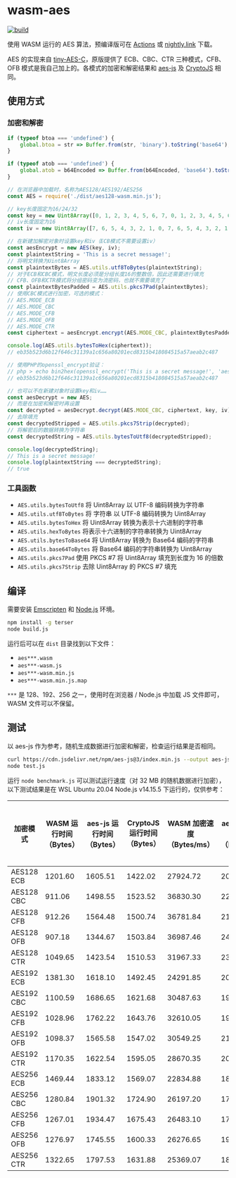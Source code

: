 # wasm-aes

[![build](https://github.com/TransparentLC/wasm-aes/actions/workflows/build.yml/badge.svg)](https://github.com/TransparentLC/wasm-aes/actions/workflows/build.yml)

使用 WASM 运行的 AES 算法，预编译版可在 [Actions](https://github.com/TransparentLC/wasm-aes/actions/workflows/build.yml) 或 [nightly.link](https://nightly.link/TransparentLC/wasm-aes/workflows/build/master/wasm-aes) 下载。

AES 的实现来自 [tiny-AES-C](https://github.com/kokke/tiny-AES-C)，原版提供了 ECB、CBC、CTR 三种模式，CFB、OFB 模式是我自己加上的。各模式的加密和解密结果和 [aes-js](https://github.com/ricmoo/aes-js) 及 [CryptoJS](https://github.com/brix/crypto-js) 相同。

## 使用方式

### 加密和解密

```js
if (typeof btoa === 'undefined') {
    global.btoa = str => Buffer.from(str, 'binary').toString('base64');
}

if (typeof atob === 'undefined') {
    global.atob = b64Encoded => Buffer.from(b64Encoded, 'base64').toString('binary');
}

// 在浏览器中加载时，名称为AES128/AES192/AES256
const AES = require('./dist/aes128-wasm.min.js');

// key长度固定为16/24/32
const key = new Uint8Array([0, 1, 2, 3, 4, 5, 6, 7, 0, 1, 2, 3, 4, 5, 6, 7]);
// iv长度固定为16
const iv = new Uint8Array([7, 6, 5, 4, 3, 2, 1, 0, 7, 6, 5, 4, 3, 2, 1, 0]);

// 在新建加解密对象时设置key和iv（ECB模式不需要设置iv）
const aesEncrypt = new AES(key, iv);
const plaintextString = 'This is a secret message!';
// 将明文转换为Uint8Array
const plaintextBytes = AES.utils.utf8ToBytes(plaintextString);
// 对于ECB和CBC模式，明文长度必须是分组长度16的整数倍，因此还需要进行填充
// CFB、OFB和CTR模式将分组密码变为流密码，也就不需要填充了
const plaintextBytesPadded = AES.utils.pkcs7Pad(plaintextBytes);
// 使用CBC模式进行加密，可选的模式：
// AES.MODE_ECB
// AES.MODE_CBC
// AES.MODE_CFB
// AES.MODE_OFB
// AES.MODE_CTR
const ciphertext = aesEncrypt.encrypt(AES.MODE_CBC, plaintextBytesPadded);

console.log(AES.utils.bytesToHex(ciphertext));
// eb35b523d6b12f646c31139a1c656a80201ecd8315b418084515a57aeab2c487

// 使用PHP的openssl_encrypt验证：
// php > echo bin2hex(openssl_encrypt('This is a secret message!', 'aes-128-cbc', hex2bin('00010203040506070001020304050607'), OPENSSL_RAW_DATA, hex2bin('07060504030201000706050403020100')));
// eb35b523d6b12f646c31139a1c656a80201ecd8315b418084515a57aeab2c487

// 也可以不在新建对象时设置key和iv……
const aesDecrypt = new AES;
// 而是在加密和解密时再设置
const decrypted = aesDecrypt.decrypt(AES.MODE_CBC, ciphertext, key, iv);
// 去除填充
const decryptedStripped = AES.utils.pkcs7Strip(decrypted);
// 将解密后的数据转换为字符串
const decryptedString = AES.utils.bytesToUtf8(decryptedStripped);

console.log(decryptedString);
// This is a secret message!
console.log(plaintextString === decryptedString);
// true
```

### 工具函数

* `AES.utils.bytesToUtf8` 将 Uint8Array 以 UTF-8 编码转换为字符串
* `AES.utils.utf8ToBytes` 将 字符串 以 UTF-8 编码转换为 Uint8Array
* `AES.utils.bytesToHex` 将 Uint8Array 转换为表示十六进制的字符串
* `AES.utils.hexToBytes` 将表示十六进制的字符串转换为 Uint8Array
* `AES.utils.bytesToBase64` 将 Uint8Array 转换为 Base64 编码的字符串
* `AES.utils.base64ToBytes` 将 Base64 编码的字符串转换为 Uint8Array
* `AES.utils.pkcs7Pad` 使用 PKCS #7 将 Uint8Array 填充到长度为 16 的倍数
* `AES.utils.pkcs7Strip` 去除 Uint8Array 的 PKCS #7 填充

## 编译

需要安装 [Emscripten](https://emscripten.org) 和 [Node.js](https://nodejs.org) 环境。

```bash
npm install -g terser
node build.js
```

运行后可以在 `dist` 目录找到以下文件：
* `aes***.wasm`
* `aes***-wasm.js`
* `aes***-wasm.min.js`
* `aes***-wasm.min.js.map`

`***` 是 128、192、256 之一，使用时在浏览器 / Node.js 中加载 JS 文件即可，WASM 文件可以不保留。

## 测试

以 aes-js 作为参考，随机生成数据进行加密和解密，检查运行结果是否相同。

```bash
curl https://cdn.jsdelivr.net/npm/aes-js@3/index.min.js --output aes-js.min.js
node test.js
```

运行 `node benchmark.js` 可以测试运行速度（对 32 MB 的随机数据进行加密），以下测试结果是在 WSL Ubuntu 20.04 Node.js v14.15.5 下运行的，仅供参考：

| 加密模式 | WASM 运行时间（Bytes） | aes-js 运行时间（Bytes） | CryptoJS 运行时间（Bytes） | WASM 加密速度（Bytes/ms） | aes-js 加密速度（Bytes/ms） | CryptoJS 加密速度（Bytes/ms） | 与 aes-js 比较的速度比例 | 与 CryptoJS 比较的速度比例 |
| - | - | - | - | - | - | - | - | - |
| AES128 ECB | 1201.60 | 1605.51 | 1422.02 | 27924.72 | 20899.59 | 23596.37 | 1.34 | 1.18 |
| AES128 CBC | 911.06 | 1498.55 | 1523.52 | 36830.30 | 22391.19 | 22024.27 | 1.64 | 1.67 |
| AES128 CFB | 912.26 | 1564.48 | 1500.74 |  36781.84 | 21447.67 | 22358.52 | 1.71 | 1.65 |
| AES128 OFB | 907.18 | 1344.67 | 1503.84 |  36987.46 | 24953.73 | 22312.54 | 1.48 | 1.66 |
| AES128 CTR | 1049.65 | 1423.54 | 1510.53  | 31967.33 | 23571.10 | 22213.62 | 1.36 | 1.44 |
| AES192 ECB | 1381.30 | 1618.10 | 1492.45 | 24291.85 |  20736.94 |  22482.83 | 1.17 | 1.08 |
| AES192 CBC | 1100.59 | 1686.65 | 1621.68 | 30487.63 | 19894.17 | 20691.14 | 1.53 | 1.47 |
| AES192 CFB | 1028.96 | 1762.22 |  1643.76 | 32610.05 | 19040.96 | 20413.28 | 1.71 | 1.60 |
| AES192 OFB | 1098.37 | 1565.58 | 1547.02 | 30549.25 | 21432.59 | 21689.77 | 1.43 | 1.41 |
| AES192 CTR | 1170.35 | 1622.54 | 1595.05 | 28670.35 | 20680.21 | 21036.59 | 1.39 | 1.36 |
| AES256 ECB | 1469.44 | 1833.12 | 1569.07 |  22834.88 | 18304.56  | 21384.90 | 1.25 | 1.07 |
| AES256 CBC | 1280.84 | 1901.32 | 1724.90  | 26197.20 | 17647.96 | 19452.98 | 1.48 | 1.35 |
| AES256 CFB | 1267.01 | 1934.47 | 1675.43 | 26483.10 | 17345.55 | 20027.34 | 1.53 | 1.32 |
| AES256 OFB | 1276.97 | 1745.55 | 1600.33 | 26276.65 | 19222.89 | 20967.14 | 1.37 | 1.25 |
| AES256 CTR | 1322.65 | 1797.53 | 1631.88 | 25369.07 | 18666.96 | 20561.87 | 1.36 | 1.23 |
